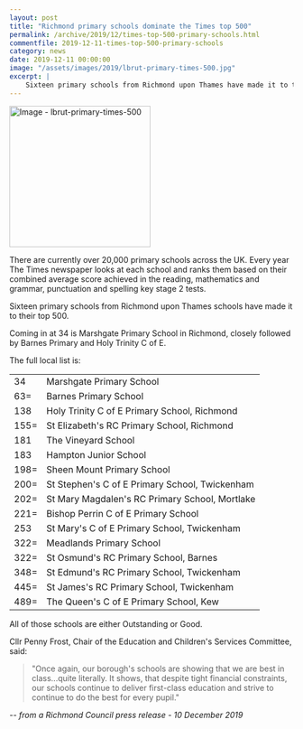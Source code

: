 ```yaml
---
layout: post
title: "Richmond primary schools dominate the Times top 500"
permalink: /archive/2019/12/times-top-500-primary-schools.html
commentfile: 2019-12-11-times-top-500-primary-schools
category: news
date: 2019-12-11 00:00:00
image: "/assets/images/2019/lbrut-primary-times-500.jpg"
excerpt: |
    Sixteen primary schools from Richmond upon Thames have made it to the Times top 500 primary schools in the UK list.
---
```


<a href="/assets/images/2019/lbrut-primary-times-500.jpg" title="Click for a larger image"><img src="/assets/images/2019/lbrut-primary-times-500-thumb.jpg"
width="250" alt="Image - lbrut-primary-times-500"  class="photo right"/></a>

There are currently over 20,000 primary schools across the UK. Every year The Times newspaper looks at each school and ranks them based on their combined average score achieved in the reading, mathematics and grammar, punctuation and spelling key stage 2 tests.

Sixteen primary schools from Richmond upon Thames schools have made it to their top 500.

Coming in at 34 is Marshgate Primary School in Richmond, closely followed by Barnes Primary and Holy Trinity C of E.

The full local list is:

|      |                                                |
| ---- | ---------------------------------------------- |
| 34   | Marshgate Primary School                       |
| 63=  | Barnes Primary School                          |
| 138  | Holy Trinity C of E Primary School, Richmond   |
| 155= | St Elizabeth's RC Primary School, Richmond     |
| 181  | The Vineyard School                            |
| 183  | Hampton Junior School                          |
| 198= | Sheen Mount Primary School                     |
| 200= | St Stephen's C of E Primary School, Twickenham |
| 202= | St Mary Magdalen's RC Primary School, Mortlake |
| 221= | Bishop Perrin C of E Primary School            |
| 253  | St Mary's C of E Primary School, Twickenham    |
| 322= | Meadlands Primary School                       |
| 322= | St Osmund's RC Primary School, Barnes          |
| 348= | St Edmund's RC Primary School, Twickenham      |
| 445= | St James's RC Primary School, Twickenham       |
| 489= | The Queen's C of E Primary School, Kew         |

All of those schools are either Outstanding or Good.

Cllr Penny Frost, Chair of the Education and Children's Services Committee, said:

> "Once again, our borough's schools are showing that we are best in class...quite literally. It shows, that despite tight financial constraints, our schools continue to deliver first-class education and strive to continue to do the best for every pupil."

<cite>-- from a Richmond Council press release - 10 December 2019</cite>
